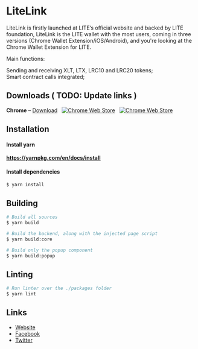 # LiteLink  

LiteLink is firstly launched at LITE’s official website and backed by LITE foundation, LiteLink is the LITE wallet with the most users, coming in three versions (Chrome Wallet Extension/iOS/Android), and you're looking at the Chrome Wallet Extension for LITE.   

Main functions:    

Sending and receiving XLT, LTX, LRC10 and LRC20 tokens;  
Smart contract calls integrated;    


## Downloads ( TODO: Update links )
**Chrome** &ndash; [Download](https://chrome.google.com/webstore/detail/ibnejdfjmmkpcnlpebklmnkoeoihofec) &nbsp; [![Chrome Web Store](https://img.shields.io/chrome-web-store/d/ogffaloegjglncjfehdfplabnoondfjo.svg?style=flat-square)](https://chrome.google.com/webstore/detail/ibnejdfjmmkpcnlpebklmnkoeoihofec) &nbsp; [![Chrome Web Store](https://img.shields.io/chrome-web-store/rating/ogffaloegjglncjfehdfplabnoondfjo.svg?style=flat-square)](https://chrome.google.com/webstore/detail/ibnejdfjmmkpcnlpebklmnkoeoihofec)


## Installation

#### Install yarn
**https://yarnpkg.com/en/docs/install**

#### Install dependencies
```sh
$ yarn install
```

## Building
```sh
# Build all sources
$ yarn build
```

```sh
# Build the backend, along with the injected page script
$ yarn build:core
```

```sh
# Build only the popup component
$ yarn build:popup
```

## Linting
```sh
# Run linter over the ./packages folder
$ yarn lint
```

## Links
+ [Website](https://link.litetokens.org/)
+ [Facebook](https://facebook.com/litetokens)
+ [Twitter](https://twitter.com/litetokens)
